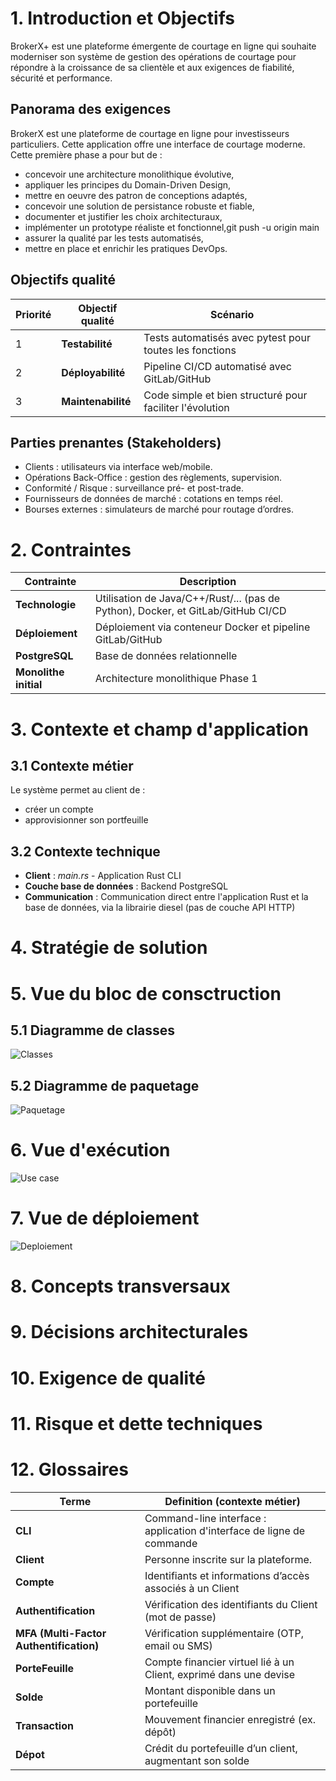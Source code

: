 # 1. Introduction et Objectifs
BrokerX+ est une plateforme émergente de courtage en ligne qui souhaite moderniser son système de gestion des opérations de courtage pour répondre à la croissance de sa clientèle et aux exigences de fiabilité, sécurité et performance.

## Panorama des exigences 

BrokerX est une plateforme de courtage en ligne pour investisseurs particuliers. Cette application offre une interface de courtage moderne. Cette première phase a pour but de : 
- concevoir une architecture monolithique évolutive,
- appliquer les principes du Domain-Driven Design,
- mettre en oeuvre des patron de conceptions adaptés, 
- concevoir une solution de persistance robuste et fiable,
- documenter et justifier les choix architecturaux,
- implémenter un prototype réaliste et fonctionnel,git push -u origin main
- assurer la qualité par les tests automatisés,
- mettre en place et enrichir les pratiques DevOps.

## Objectifs qualité

| Priorité | Objectif qualité | Scénario |
|----------|------------------|----------|
| 1 | **Testabilité** | Tests automatisés avec pytest pour toutes les fonctions |
| 2 | **Déployabilité** | Pipeline CI/CD automatisé avec GitLab/GitHub |
| 3 | **Maintenabilité** | Code simple et bien structuré pour faciliter l'évolution |

## Parties prenantes (Stakeholders)
- Clients : utilisateurs via interface web/mobile.
- Opérations Back-Office : gestion des règlements, supervision.
- Conformité / Risque : surveillance pré- et post-trade.
- Fournisseurs de données de marché : cotations en temps réel.
- Bourses externes : simulateurs de marché pour routage d’ordres.​

# 2. Contraintes
| Contrainte | Description |
|------------|-------------|
| **Technologie** | Utilisation de Java/C++/Rust/... (pas de Python), Docker, et GitLab/GitHub CI/CD |
| **Déploiement** | Déploiement via conteneur Docker et pipeline GitLab/GitHub |
| **PostgreSQL** | Base de données relationnelle|
| **Monolithe initial** | Architecture monolithique Phase 1 |

# 3. Contexte et champ d'application
## 3.1 Contexte métier

Le système permet au client de : 
- créer un compte
- approvisionner son portfeuille

## 3.2 Contexte technique
- **Client** : *main.rs* - Application Rust CLI
- **Couche base de données** : Backend PostgreSQL
- **Communication** : Communication direct entre l'application Rust et la base de données, via la librairie diesel (pas de couche API HTTP)

# 4. Stratégie de solution 

# 5. Vue du bloc de consctruction 
## 5.1 Diagramme de classes
![Classes](images/diagramme_classes.png)

## 5.2 Diagramme de paquetage
![Paquetage](images/diagramme_paquetage.png)

# 6. Vue d'exécution 
![Use case](images/vue_execution.png)

# 7. Vue de déploiement
![Deploiement](images/deploiement.png)

# 8. Concepts transversaux

# 9. Décisions architecturales

# 10. Exigence de qualité

# 11. Risque et dette techniques

# 12. Glossaires
| Terme | Definition (contexte métier) |
|----------|---------------------|
| **CLI** | Command-line interface : application d'interface de ligne de commande | 
| **Client** | Personne inscrite sur la plateforme. |
| **Compte** | Identifiants et informations d’accès associés à un Client |
| **Authentification** | Vérification des identifiants du Client (mot de passe) |
| **MFA (Multi-Factor Authentification)** | Vérification supplémentaire (OTP, email ou SMS) |
| **PorteFeuille** | Compte financier virtuel lié à un Client, exprimé dans une devise |
| **Solde** | Montant disponible dans un portefeuille | 
| **Transaction** | Mouvement financier enregistré (ex. dépôt) | 
| **Dépot** | Crédit du portefeuille d’un client, augmentant son solde | 